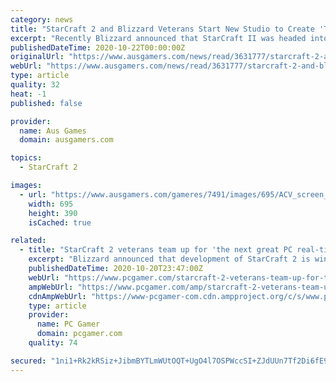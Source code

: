 ```yaml
---
category: news
title: "StarCraft 2 and Blizzard Veterans Start New Studio to Create 'The Next Great RTS'"
excerpt: "Recently Blizzard announced that StarCraft II was headed into maintenance mode - meaning that it would no longer receive content drops and instead focus on stability and keeping the competitive side up to date. Which is a round-about way of saying that as ..."
publishedDateTime: 2020-10-22T00:00:00Z
originalUrl: "https://www.ausgamers.com/news/read/3631777/starcraft-2-and-blizzard-veterans-start-new-studio-to-create-the-next-great-rts"
webUrl: "https://www.ausgamers.com/news/read/3631777/starcraft-2-and-blizzard-veterans-start-new-studio-to-create-the-next-great-rts"
type: article
quality: 32
heat: -1
published: false

provider:
  name: Aus Games
  domain: ausgamers.com

topics:
  - StarCraft 2

images:
  - url: "https://www.ausgamers.com/gameres/7491/images/695/ACV_screen_previews_Drinking_Contest_20201014_6PM_CEST.jpg"
    width: 695
    height: 390
    isCached: true

related:
  - title: "StarCraft 2 veterans team up for 'the next great PC real-time strategy game'"
    excerpt: "Blizzard announced that development of StarCraft 2 is winding down. It wasn't a particularly shocking announcement—StarCraft 2 is 10 years old, after all—but it was very much an end-of-an-era moment for a seminal RTS and esport."
    publishedDateTime: 2020-10-20T23:47:00Z
    webUrl: "https://www.pcgamer.com/starcraft-2-veterans-team-up-for-the-next-great-pc-real-time-strategy-game/"
    ampWebUrl: "https://www.pcgamer.com/amp/starcraft-2-veterans-team-up-for-the-next-great-pc-real-time-strategy-game/"
    cdnAmpWebUrl: "https://www-pcgamer-com.cdn.ampproject.org/c/s/www.pcgamer.com/amp/starcraft-2-veterans-team-up-for-the-next-great-pc-real-time-strategy-game/"
    type: article
    provider:
      name: PC Gamer
      domain: pcgamer.com
    quality: 74

secured: "1ni1+Rk2kRSiz+JibmBYTLmWUtOQT+UgO4l7OSPWccSI+ZJdUUn7Tf2Di6fE9euvdhaykNJOyA21CSsBhascKw6/U4J1SDHbOmd5OG8KRQcDD0MVhew7L9EYkaqKO/ti49u+uBTJDvInudl0K5WCva/+aONUDQY/2gbdy2xBwjV9nUFmCPCSRd5swXZEYh+2BwYWEKabVEFbNpNm1/8vCk8FndbjgywCbq3BP2GK+bbZGuHUtPcrHCg3PaCL63Q8Ej/MFOeGd7CLI2KtuV7KDI23/+SZytuTIQQSR120H2AH1Y31721HiPIHUgZQs7fCBky/fUKAc5QK8qXWehqrtZtPMoLYRYUdTL+rrTJuccw=;3C01GOQx/CsfNH34O0vhGA=="
---
```


